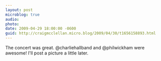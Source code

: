 ```yaml
---
layout: post
microblog: true
audio: 
photo: 
date: 2009-04-29 18:00:00 -0600
guid: http://craigmcclellan.micro.blog/2009/04/30/t1656158893.html
---
```

The concert was great.  @charliehallband and @philwickham were awesome!  I'll post a picture a little later.
